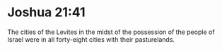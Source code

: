 # Joshua 21:41

The cities of the Levites in the midst of the possession of the people of Israel were in all forty-eight cities with their pasturelands.
